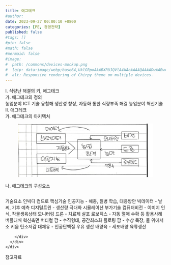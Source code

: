 ```yaml
---
title: 애그테크
#author: 
date: 2023-09-27 00:00:10 +0800
categories: [PE, 경영전략]
published: false
#tags: []
#pin: false
#math: false
#mermaid: false
#image:
#  path: /commons/devices-mockup.png
#  lqip: data:image/webp;base64,UklGRpoAAABXRUJQVlA4WAoAAAAQAAAADwAABwAAQUxQSDIAAAARL0AmbZurmr57yyIiqE8oiG0bejIYEQTgqiDA9vqnsUSI6H+oAERp2HZ65qP/VIAWAFZQOCBCAAAA8AEAnQEqEAAIAAVAfCWkAALp8sF8rgRgAP7o9FDvMCkMde9PK7euH5M1m6VWoDXf2FkP3BqV0ZYbO6NA/VFIAAAA
#  alt: Responsive rendering of Chirpy theme on multiple devices.
---
```


<div class="post-wrap">
  <div class="para">
    <div class="para-title">
      I. 식량난 해결의 키, 애그테크
    </div>
    <div class="para-cntnt">
      <div class="para">
        <div class="para-title">
          가. 애그테크의 정의
        </div>
        <div class="para-cntnt">
            농업분야 ICT 기술 융합해 생산성 향상, 자동화 통한 식량부족 해결 농업분야 혁신기술
        </div>
      </div>
    </div>
  </div>
  
  <div class="para">
    <div class="para-title">
      II. 애그테크
    </div>
    <div class="para-cntnt">
      <div class="para">
        <div class="para-title">
          가. 애그테크의 아키텍처
        </div>
        <div class="para-cntnt">
          <figure class="post-figure">
            <img src="/assets/img/posts/애그테크.png" alt="애그테크">
<!--            <figcaption>Source: Unveiling the Metaverse: Exploring Emerging Trends, Multifaceted Perspectives, and Future Challenges</figcaption>-->
          </figure>
        </div>
      </div>
      <div class="para">
        <div class="para-title">
          나. 애그테크의 구성요소
        </div>
        <div class="para-cntnt">
          <table class="post-table">
          </table>
          기술요소 인빅디 컴드로
  핵심기술
    인공지능 - 해충, 질병 학습, 대응방안
    빅데이터 - 날씨, 기후 예측
    디지털트윈 - 생산량 극대화 시뮬레이션
  부가기술
    컴퓨터비전 - 이미지 인식, 작물생육상태 모니터링
    드론 - 치료제 살포
    로보틱스 - 자동 열매 수확 등
활용사례 버플대배
  혁신측면
    버티컬 팜 - 수직형태, 공간최소화
    플로팅 팜 - 수상 목장, 물 위에서 소 키움
  탄소저감
    대체유 - 인공단백질 우유 생산
    배양육 - 세포배양 육류생산

        </div>
      </div>
    </div>
  </div>

  <div class="refr-wrap">
    <div class="refr-title">
        참고자료
    </div>
    <ol class="refr-list">
    <!--    <li>(나현식, 최대선) <a target="_blank" href="https://scienceon.kisti.re.kr/commons/util/originalView.do?cn=JAKO202225948430499&oCn=JAKO202225948430499&dbt=JAKO&journal=NJOU00291864">메타버스 보안 위협 요소 및 대응 방안 검토</a></li>-->
    <!--    <li>(M. Uddin, S. Manickam, H. Ullah, M. Obaidat and A. Dandoush) <a target="_blank" href="https://ieeexplore.ieee.org/abstract/document/10138386">Unveiling the Metaverse: Exploring Emerging Trends, Multifaceted Perspectives, and Future Challenges</a></li>-->
    </ol>
  </div>
</div>
